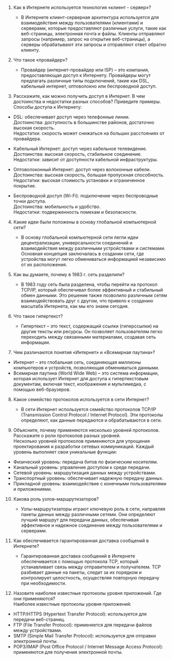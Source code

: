 1. Как в Интернете используется технология «клиент - сервер»?  
    - В Интернете клиент-серверная архитектура используется для взаимодействия между пользователями (клиентами) и серверами, которые предоставляют различные услуги, такие как веб-страницы, электронная почта и файлы. Клиенты отправляют запросы (например, запрос на открытие веб-страницы), а серверы обрабатывают эти запросы и отправляют ответ обратно клиенту.



2. Что такое «провайдер»?  
    - Провайдер (интернет-провайдер или ISP) – это компания, предоставляющая доступ к Интернету. Провайдеры могут предлагать различные типы подключений, такие как DSL, кабельный интернет, оптоволокно или беспроводной доступ.



3. Расскажите, как можно получить доступ в Интернет. В чем достоинства и недостатки разных способов? Приведите примеры.  
Способы доступа к Интернету:  
- DSL: обеспечивает доступ через телефонные линии.  
  Достоинства: доступность в большинстве районов, достаточно высокая скорость.  
  Недостатки: скорость может снижаться на больших расстояниях от провайдера.  

- Кабельный Интернет: доступ через кабельное телевидение.  
  Достоинства: высокая скорость, стабильное соединение.  
  Недостатки: зависит от доступности кабельной инфраструктуры.  

- Оптоволоконный Интернет: доступ через волоконные кабели.  
  Достоинства: высокая скорость, большая пропускная способность.  
  Недостатки: высокая стоимость установки и ограниченное покрытие.  

- Беспроводной доступ (Wi-Fi): подключение через беспроводные точки доступа.  
  Достоинства: мобильность и удобство.  
  Недостатки: подверженность помехам и безопасности.



4. Какие идеи были положены в основу глобальной компьютерной сети?  
    - В основу глобальной компьютерной сети легли идеи децентрализации, универсальности соединений и взаимодействия между различными устройствами и системами. Основная концепция заключалась в создании сети, где устройства могут легко обмениваться информацией независимо от их расположения.



5. Как вы думаете, почему в 1983 г. сеть разделили?  
    - В 1983 году сеть была разделена, чтобы перейти на протокол TCP/IP, который обеспечивал более эффективный и стабильный обмен данными. Это решение также позволило различным сетям взаимодействовать друг с другом, что привело к созданию масштаба Интернета, как мы его знаем сегодня.


6. Что такое гипертекст?  
    - Гипертекст – это текст, содержащий ссылки (гиперссылки) на другие тексты или ресурсы. Он позволяет пользователям легко переходить между связанными материалами, создавая сеть информации.



7. Чем различаются понятия «Интернет» и «Всемирная паутина»?  
- Интернет – это глобальная сеть, соединяющая миллионы компьютеров и устройств, позволяющая обмениваться данными.  
- Всемирная паутина (World Wide Web) – это система информации, которая использует Интернет для доступа к гипертекстовым документам, включая текст, изображения и мультимедиа, с помощью веб-браузеров.



8. Какое семейство протоколов используется в сети Интернет?  
    - В сети Интернет используется семейство протоколов TCP/IP (Transmission Control Protocol / Internet Protocol). Эти протоколы определяют, как данные передаются и обрабатываются в сети.



9. Объясните, почему применяются несколько уровней протоколов. Расскажите о роли протоколов разных уровней.  
Несколько уровней протоколов применяются для упрощения проектирования и разработки сетевых коммуникаций. Каждый уровень выполняет свои уникальные функции:  
- Физический уровень: передача битов по физическим носителям.  
- Канальный уровень: управление доступом к среде передачи.  
- Сетевой уровень: маршрутизация данных между устройствами.  
- Транспортный уровень: обеспечивает надежную передачу данных.  
- Прикладной уровень: взаимодействие с конечными пользователями и приложениями.



10. Какова роль узлов-маршрутизаторов?
    - Узлы-маршрутизаторы играют ключевую роль в сети, направляя пакеты данных между различными сетями. Они определяют лучший маршрут для передачи данных, обеспечивая эффективное и надежное соединение между пользователями и серверами.



11. Как обеспечивается гарантированная доставка сообщений в Интернете?  
    - Гарантированная доставка сообщений в Интернете обеспечивается с помощью протокола TCP, который устанавливает связь между отправителем и получателем. TCP разбивает данные на пакеты, следит за их порядком и контролирует целостность, осуществляя повторную передачу при необходимости.



12. Назовите наиболее известные протоколы уровня приложений. Где они применяются?  
Наиболее известные протоколы уровня приложений:  
- HTTP/HTTPS (Hypertext Transfer Protocol): используется для передачи веб-страниц.  
- FTP (File Transfer Protocol): применяется для передачи файлов между устройствами.  
- SMTP (Simple Mail Transfer Protocol): используется для отправки электронной почты.  
- POP3/IMAP (Post Office Protocol / Internet Message Access Protocol): применяются для получения электронной почты.
